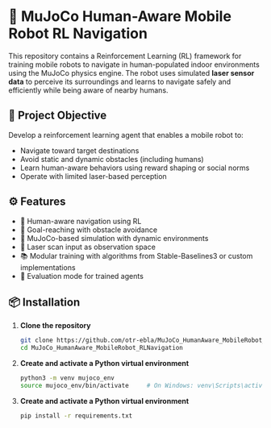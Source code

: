 # 🤖 MuJoCo Human-Aware Mobile Robot RL Navigation
This repository contains a Reinforcement Learning (RL) framework for training mobile robots to navigate in human-populated indoor environments using the MuJoCo physics engine. The robot uses simulated **laser sensor data** to perceive its surroundings and learns to navigate safely and efficiently while being aware of nearby humans.

## 🧠 Project Objective

Develop a reinforcement learning agent that enables a mobile robot to:
- Navigate toward target destinations
- Avoid static and dynamic obstacles (including humans)
- Learn human-aware behaviors using reward shaping or social norms
- Operate with limited laser-based perception

## ⚙️ Features

- 🚶 Human-aware navigation using RL
- 🧭 Goal-reaching with obstacle avoidance
- 🧩 MuJoCo-based simulation with dynamic environments
- 🔦 Laser scan input as observation space
- 📚 Modular training with algorithms from Stable-Baselines3 or custom implementations
- 🧪 Evaluation mode for trained agents

## 📦 Installation

1. **Clone the repository**
   ```bash
   git clone https://github.com/otr-ebla/MuJoCo_HumanAware_MobileRobot_RLNavigation.git
   cd MuJoCo_HumanAware_MobileRobot_RLNavigation

2. **Create and activate a Python virtual environment**
    ```bash
    python3 -m venv mujoco_env
    source mujoco_env/bin/activate     # On Windows: venv\Scripts\activate

2. **Create and activate a Python virtual environment**
    ```bash
    pip install -r requirements.txt
